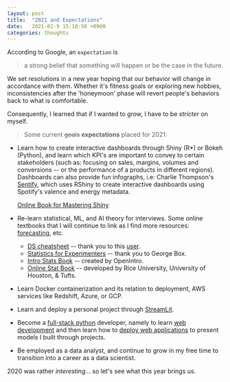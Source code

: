 ```yaml
---
layout: post
title:  "2021 and Expectations"
date:   2021-01-9 15:10:56 +0900
categories: thoughts
---
```

According to Google, an `expectation` is

> a strong belief that something will happen or be the case in the future.

We set resolutions in a new year hoping that our behavior will change in accordance with them. Whether it's fitness goals or exploring new hobbies, inconsistencies after the 'honeymoon' phase will revert people's behaviors back to what is comfortable.

<!-- more -->

Consequently, I learned that if I wanted to grow, I have to be *stricter* on myself.

> Some current <s>goals</s> **expectations** placed for 2021:

* Learn how to create interactive dashboards through Shiny (R*) or Bokeh (Python), and learn which KPI's are important to convey to certain stakeholders (such as: focusing on sales, margins, volumes and conversions -- or the performance of a products in different regions). Dashboards can also provide fun infographs, i.e: Charlie Thompson's [Sentify](http://www.rcharlie.net/sentify/), which uses RShiny to create interactive dashboards using Spotify's valence and energy metadata.

  [Online Book for Mastering Shiny](https://mastering-shiny.org/)

* Re-learn statistical, ML, and AI theory  for interviews. Some online textbooks that I will continue to link as I find more resources: [forecasting](https://otexts.com/fpp2/), etc.

  * [DS cheatsheet](http://ferdie.org/files/cheatsheet.pdf) -- thank you to this [user](https://github.com/aaronwangy/Data-Science-Cheatsheet). 
  * [Statistics for Experimenters](http://ferdie.org/files/exp_stats.pdf) -- thank you to George Box.
  * [Intro Stats Book](http://ferdie.org/files/oi_stats.pdf) -- created by OpenIntro.
  * [Online Stat Book](https://onlinestatbook.com/2/) -- developed by Rice University, University of Houston, & Tufts.

* Learn Docker containerization and its relation to deployment, AWS services like Redshift, Azure, or GCP.

* Learn and deploy a personal project through [StreamLit](https://docs.streamlit.io/en/stable/). 

* Become a [full-stack python](https://www.fullstackpython.com/) developer, namely to learn [web development](https://www.fullstackpython.com/web-development.html) and then learn how to [deploy web applications](https://www.fullstackpython.com/deployment.html) to present models I built through projects.

* Be employed as a data analyst, and continue to grow in my free time to transition into a career as a data scientist.

2020 was rather *interesting*... so let's see what this year brings us.
